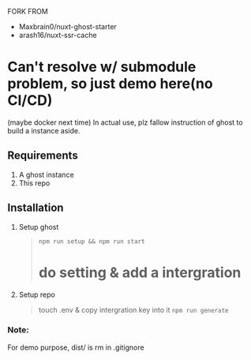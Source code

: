 FORK FROM 
- Maxbrain0/nuxt-ghost-starter
- arash16/nuxt-ssr-cache

# Can't resolve w/ submodule problem, so just demo here(no CI/CD)  
(maybe docker next time)
In actual use, plz fallow instruction of ghost to build a instance aside. 

## Requirements

1. A ghost instance
2. This repo

## Installation

1. Setup ghost
    > `npm run setup && npm run start`
    > # do setting & add a intergration
2. Setup repo 
    > touch .env & copy intergration key into it
    > `npm run generate`

### Note:
For demo purpose, dist/ is rm in .gitignore
